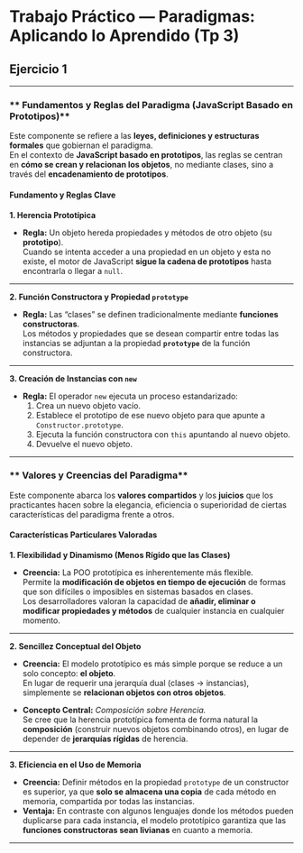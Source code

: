 # Trabajo Práctico — Paradigmas: Aplicando lo Aprendido (Tp 3)

## Ejercicio 1

---

### ** Fundamentos y Reglas del Paradigma (JavaScript Basado en Prototipos)**

Este componente se refiere a las **leyes, definiciones y estructuras formales** que gobiernan el paradigma.  
En el contexto de **JavaScript basado en prototipos**, las reglas se centran en **cómo se crean y relacionan los objetos**, no mediante clases, sino a través del **encadenamiento de prototipos**.

#### Fundamento y Reglas Clave

**1. Herencia Prototípica**  
- **Regla:** Un objeto hereda propiedades y métodos de otro objeto (su **prototipo**).  
  Cuando se intenta acceder a una propiedad en un objeto y esta no existe, el motor de JavaScript **sigue la cadena de prototipos** hasta encontrarla o llegar a `null`.

---

**2. Función Constructora y Propiedad `prototype`**  
- **Regla:** Las “clases” se definen tradicionalmente mediante **funciones constructoras**.  
  Los métodos y propiedades que se desean compartir entre todas las instancias se adjuntan a la propiedad **`prototype`** de la función constructora.

---

**3. Creación de Instancias con `new`**  
- **Regla:** El operador `new` ejecuta un proceso estandarizado:
  1. Crea un nuevo objeto vacío.  
  2. Establece el prototipo de ese nuevo objeto para que apunte a `Constructor.prototype`.  
  3. Ejecuta la función constructora con `this` apuntando al nuevo objeto.  
  4. Devuelve el nuevo objeto.

---

### ** Valores y Creencias del Paradigma**

Este componente abarca los **valores compartidos** y los **juicios** que los practicantes hacen sobre la elegancia, eficiencia o superioridad de ciertas características del paradigma frente a otros.

#### Características Particulares Valoradas

**1. Flexibilidad y Dinamismo (Menos Rígido que las Clases)**  
- **Creencia:** La POO prototípica es inherentemente más flexible.  
  Permite la **modificación de objetos en tiempo de ejecución** de formas que son difíciles o imposibles en sistemas basados en clases.  
  Los desarrolladores valoran la capacidad de **añadir, eliminar o modificar propiedades y métodos** de cualquier instancia en cualquier momento.

---

**2. Sencillez Conceptual del Objeto**  
- **Creencia:** El modelo prototípico es más simple porque se reduce a un solo concepto: **el objeto**.  
  En lugar de requerir una jerarquía dual (clases → instancias), simplemente se **relacionan objetos con otros objetos**.

- **Concepto Central:** *Composición sobre Herencia.*  
  Se cree que la herencia prototípica fomenta de forma natural la **composición** (construir nuevos objetos combinando otros), en lugar de depender de **jerarquías rígidas** de herencia.

---

**3. Eficiencia en el Uso de Memoria**  
- **Creencia:** Definir métodos en la propiedad `prototype` de un constructor es superior, ya que **solo se almacena una copia** de cada método en memoria, compartida por todas las instancias.  
- **Ventaja:** En contraste con algunos lenguajes donde los métodos pueden duplicarse para cada instancia, el modelo prototípico garantiza que las **funciones constructoras sean livianas** en cuanto a memoria.

---
